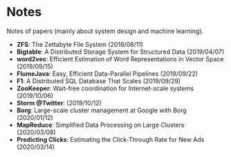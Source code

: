 # Notes
Notes of papers (mainly about system design and machine learning).

- **ZFS**: The Zettabyte File System (2018/08/11)
- **Bigtable**: A Distributed Storage System for Structured Data (2019/04/07)
- **word2vec**: Efficient Estimation of Word Representations in Vector Space (2019/09/15)  
- **FlumeJava**: Easy, Efficient Data-Parallel Pipelines (2019/09/22)
- **F1**: A Distributed SQL Database That Scales (2019/09/29)  
- **ZooKeeper**: Wait-free coordination for Internet-scale systems (2019/10/06)
- **Storm @Twitter**: (2019/10/12)
- **Borg**: Large-scale cluster management at Google with Borg (2020/01/12)
- **MapReduce**: Simplified Data Processing on Large Clusters (2020/03/08)
- **Predicting Clicks**: Estimating the Click-Through Rate for New Ads (2020/03/14)
